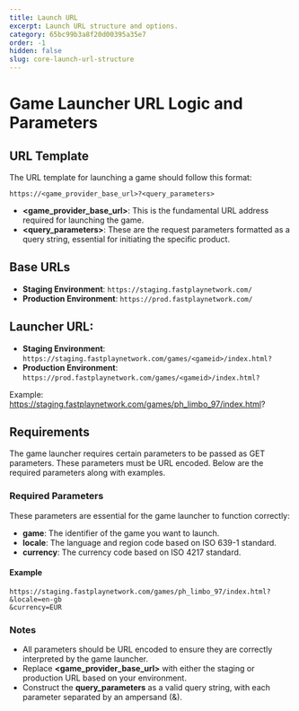 ```yaml
---
title: Launch URL
excerpt: Launch URL structure and options.
category: 65bc99b3a8f20d00395a35e7
order: -1
hidden: false
slug: core-launch-url-structure
---
```


# Game Launcher URL Logic and Parameters

## URL Template

The URL template for launching a game should follow this format:

```
https://<game_provider_base_url>?<query_parameters>
```

- **\<game_provider_base_url>**: This is the fundamental URL address required for launching the game.
- **\<query_parameters>**: These are the request parameters formatted as a query string, essential for initiating the specific product.

## Base URLs

- **Staging Environment**: `https://staging.fastplaynetwork.com/`
- **Production Environment**: `https://prod.fastplaynetwork.com/`

## Launcher URL:
- **Staging Environment**: `https://staging.fastplaynetwork.com/games/<gameid>/index.html?`
- **Production Environment**: `https://prod.fastplaynetwork.com/games/<gameid>/index.html?`

Example: https://staging.fastplaynetwork.com/games/ph_limbo_97/index.html?

## Requirements

The game launcher requires certain parameters to be passed as GET parameters. These parameters must be URL encoded. Below are the required parameters along with examples.

### Required Parameters

These parameters are essential for the game launcher to function correctly:

- **game**: The identifier of the game you want to launch.
- **locale**: The language and region code based on ISO 639-1 standard.
- **currency**: The currency code based on ISO 4217 standard.

#### Example

```
https://staging.fastplaynetwork.com/games/ph_limbo_97/index.html?
&locale=en-gb
&currency=EUR
```

### Notes

- All parameters should be URL encoded to ensure they are correctly interpreted by the game launcher.
- Replace **\<game_provider_base_url>** with either the staging or production URL based on your environment.
- Construct the **query_parameters** as a valid query string, with each parameter separated by an ampersand (&).


